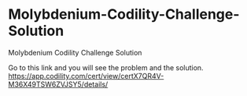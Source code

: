# Molybdenium-Codility-Challenge-Solution
Molybdenium Codility Challenge Solution

Go to this link and you will see the problem and the solution.
https://app.codility.com/cert/view/certX7QR4V-M36X49TSW6ZVJSY5/details/
